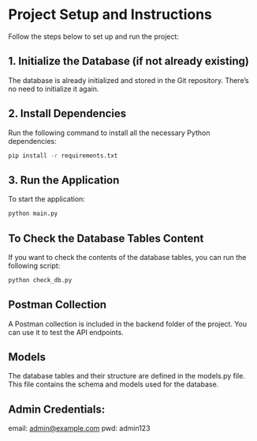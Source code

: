 # Project Setup and Instructions

Follow the steps below to set up and run the project:

## 1. Initialize the Database (if not already existing)
The database is already initialized and stored in the Git repository. There’s no need to initialize it again.

## 2. Install Dependencies
Run the following command to install all the necessary Python dependencies:

```bash
pip install -r requirements.txt 
```

## 3. Run the Application
To start the application:
```bash
python main.py
```
## To Check the Database Tables Content
If you want to check the contents of the database tables, you can run the following script:

```bash
python check_db.py
```

## Postman Collection
A Postman collection is included in the backend folder of the project. You can use it to test the API endpoints.


## Models
The database tables and their structure are defined in the models.py file. This file contains the schema and models used for the database.

## Admin Credentials:
email: admin@example.com
pwd: admin123
